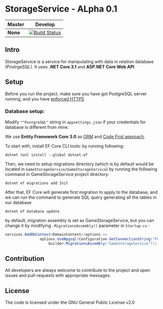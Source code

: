 # StorageService - ALpha 0.1

| Master                                                                                                                          | Develop                                                                                                                          |
|---------------------------------------------------------------------------------------------------------------------------------|----------------------------------------------------------------------------------------------------------------------------------|
| **None** | [![Build Status](https://travis-ci.com/SkyMen-Lab/GameStorageService.svg?branch=develop)](https://travis-ci.com/SkyMen-Lab/GameStorageService) |


## Intro
StorageService is a service for manipulating with data in relation database (PostrgeSQL). It uses **.NET Core 3.1** and **ASP.NET Core Web API**

## Setup
Before you run the project, make sure you have got PostgreSQL server running, and you have [enforced HTTPS](https://docs.microsoft.com/en-us/aspnet/core/security/enforcing-ssl?view=aspnetcore-3.1&tabs=visual-studio)

### Database setup:
Modify `""PostgreSQL"` string in `appsettings.json` if your credentials for database is different from mine.

We use **Entity Framework Core 3.0** as [ORM](https://www.techopedia.com/definition/24200/object-relational-mapping--orm) and [Code First approach](https://entityframeworkcore.com/approach-code-first).

To start with, install EF Core CLI tools: by running following:
```
dotnet tool install --global dotnet-ef
```

Then, we need to setup migrations directory (which is by default would be located in `GameStorageService/GameStorageService`) by running the following command in GameStorageService project directory:
```
dotnet ef migrations add Init
```

After that, EF Core will generate first migration to apply to the database, and we can run the command to generate SQL query generating all the tables in our database
```
dotnet ef database update
```

by default, migration assembly is set as GameStorageService, but you can change it by modifying `.MigrationsAssembly()` parameter in `Startup.cs` : 
```cs
services.AddDbContext<DomainContext>(options =>
                options.UseNpgsql(Configuration.GetConnectionString("PostgreSQL"), builder => 
                    builder.MigrationsAssembly("GameStorageService")));
```
## Contribution
All developers are always welcome to contribute to the project and open issues and pull-requests with appropriate messages.

## License
The code is licensed under the GNU General Public License v2.0
